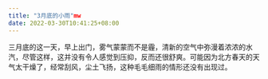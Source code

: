 ```yaml
---
title: "3月底的小雨"mw
date: 2022-03-30T10:41:25+08:00
---
```


三月底的这一天，早上出门，雾气蒙蒙而不是霾，清新的空气中弥漫着浓浓的水汽，尽管这样，这并没有令人感觉到压抑，反而还很舒爽。可能因为北方春天的天气太干燥了，经常刮风，尘土飞扬，这种毛毛细雨的情形还没有出现过。       
